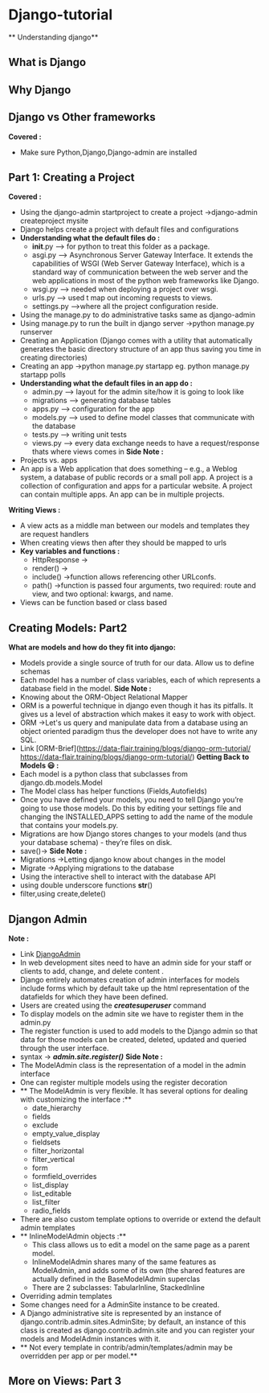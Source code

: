 # Django-tutorial
** Understanding django**

## What is Django

## Why Django

## Django vs Other frameworks

**Covered :**
 * Make sure Python,Django,Django-admin are installed

## Part 1: Creating a Project
**Covered :**
 * Using the django-admin startproject to create a project ->django-admin createproject mysite
 * Django helps create a project with default files and configurations
 * **Understanding what the default files do :**
	* __init__.py --> for python to treat this folder as a package.
	* asgi.py --> Asynchronous Server Gateway Interface. It extends the capabilities of WSGI (Web Server Gateway Interface), which is a standard way of communication between the web server and the web applications in most of the python web frameworks like Django.
	* wsgi.py --> needed when deploying a project over wsgi.
	* urls.py --> used t map out incoming requests to views.
	* settings.py -->where all the project configuration reside.
 * Using the manage.py to do administrative tasks same as django-admin
 * Using manage.py to run the built in django server ->python manage.py runserver
 * Creating an Application (Django comes with a utility that automatically generates the basic directory structure of an app thus saving you time in creating directories)
 * Creating an app ->python manage.py startapp <app-name> eg. python manage.py startapp polls 
 * **Understanding what the default files in an app do :**
	* admin.py --> layout for the admin site/how it is going to look like
	* migrations --> generating database tables
	* apps.py --> configuration for the app
	* models.py --> used to define model classes that communicate with the database
	* tests.py --> writing unit tests
	* views.py --> every data exchange needs to have a request/response thats where views comes in
**Side Note :**
 * Projects vs. apps
 * An app is a Web application that does something – e.g., a Weblog system, a database of public records or a small poll app. A project is a collection of configuration and apps for a particular website. A project can contain multiple apps. An app can be in multiple projects. 

**Writing Views :**
 * A view acts as a middle man between our models and templates they are request handlers
 * When creating views then after they should be mapped to urls
 * **Key variables and functions :**
    * HttpResponse ->
	* render() ->
	* include() ->function allows referencing other URLconfs. 
	* path() ->function is passed four arguments, two required: route and view, and two optional: kwargs, and name. 
 * Views can be function based or class based
 
## Creating Models: Part2
**What are models and how do they fit into django:**
 * Models provide a single source of truth for our data. Allow us to define schemas  
 * Each model has a number of class variables, each of which represents a database field in the model.
**Side Note :**
 * Knowing about the ORM-Object Relational Mapper
 * ORM is a powerful technique in django even though it has its pitfalls. It gives us a level of abstraction which makes it easy to work with object.
 * ORM ->Let's us query and manipulate data from a database using an object oriented paradigm thus the developer does not have to write any SQL.
 * Link [ORM-Brief](https://data-flair.training/blogs/django-orm-tutorial/ https://data-flair.training/blogs/django-orm-tutorial/)
**Getting Back to Models 😃 :**
 * Each model is a python class that subclasses from django.db.models.Model 
 * The Model class has helper functions (Fields,Autofields)
 * Once you have defined your models, you need to tell Django you’re going to use those models. Do this by editing your settings file and changing the INSTALLED_APPS setting to add the name of the module that contains your models.py.
 * Migrations are how Django stores changes to your models (and thus your database schema) - they’re files on disk. 
 * save()->
**Side Note :**
 * Migrations ->Letting django know about changes in the model
 * Migrate  ->Applying migrations to the database
 * Using the interactive shell to interact with the database API
 * using double underscore functions __str__()
 * filter,using create,delete()
 
## Djangon Admin 
**Note :**
 * Link [DjangoAdmin](https://docs.djangoproject.com/en/3.2/ref/contrib/admin/)
 * In web development sites need to have an admin side for your staff or clients to add, change, and delete content .
 * Django entirely automates creation of admin interfaces for models include forms which by default take up the html representation of the datafields for which they have been defined.
 * Users are created using the __*createsuperuser*__ command
 * To display models on the admin site we have to register them in the admin.py
 * The register function is used to add models to the Django admin so that data for those models can be created, deleted, updated and queried through the user interface.
 * syntax -> __*admin.site.register(<ModelName>)*__
**Side Note :**
 * The ModelAdmin class is the representation of a model in the admin interface 
 * One can register multiple models using the register decoration
 * ** The ModelAdmin is very flexible. It has several options for dealing with customizing the interface :**
    * date_hierarchy 
	* fields
	* exclude
	* empty_value_display
	* fieldsets
	* filter_horizontal
	* filter_vertical
	* form
	* formfield_overrides
	* list_display
	* list_editable
	* list_filter 
	* radio_fields
 * There are also custom template options to override or extend the default admin templates	
 * ** InlineModelAdmin objects :**
    * This class allows us to edit a model on the same page as a parent model.
	* InlineModelAdmin shares many of the same features as ModelAdmin, and adds some of its own (the shared features are actually defined in the BaseModelAdmin superclas
	* There are 2 subclasses: TabularInline, StackedInline
 * Overriding admin templates
 * Some changes need for a AdminSite instance to be created.
 * A Django administrative site is represented by an instance of django.contrib.admin.sites.AdminSite; by default, an instance of this class is created as django.contrib.admin.site and you can register your models and ModelAdmin instances with it.
 * ** Not every template in contrib/admin/templates/admin may be overridden per app or per model.** 

## More on Views: Part 3	
	